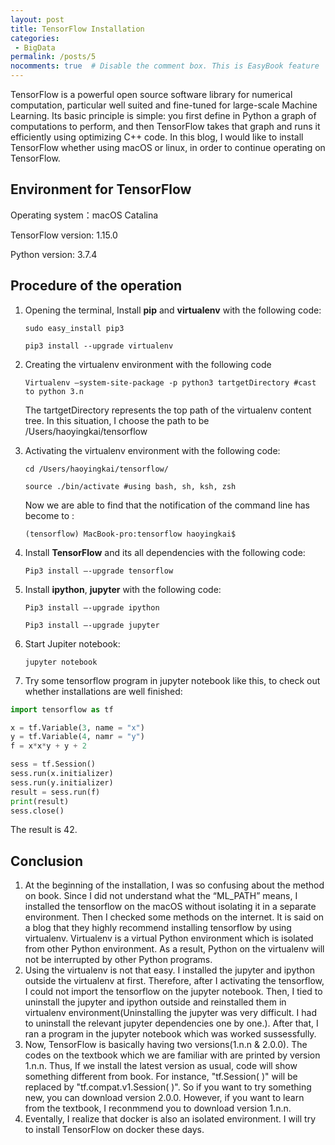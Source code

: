 ```yaml
---
layout: post
title: TensorFlow Installation
categories: 
 - BigData
permalink: /posts/5
nocomments: true  # Disable the comment box. This is EasyBook feature
---
```


TensorFlow is a powerful open source software library for numerical computation, particular well suited and fine-tuned for large-scale Machine Learning. Its basic principle is simple: you first define in Python a graph of computations to perform, and then TensorFlow takes that graph and runs it efficiently using optimizing C++ code. In this blog, I would like to install TensorFlow whether using macOS or linux, in order to continue operating on TensorFlow. 

## Environment for TensorFlow ##

Operating system：macOS Catalina

TensorFlow version: 1.15.0

Python version: 3.7.4

## Procedure of the operation ##

1. Opening the terminal, Install **pip** and **virtualenv** with the following code:

   `sudo easy_install pip3`

   `pip3 install --upgrade virtualenv`

2. Creating the virtualenv environment with the following code

   `Virtualenv –system-site-package -p python3 tartgetDirectory #cast to python 3.n`

   The tartgetDirectory represents the top path of the virtualenv content tree. In this situation, I choose the path to be /Users/haoyingkai/tensorflow

3. Activating the virtualenv environment with the following code:

   `cd /Users/haoyingkai/tensorflow/`

   `source ./bin/activate #using bash, sh, ksh, zsh  `

   Now we are able to find that the notification of the command line has become to :

   `(tensorflow) MacBook-pro:tensorflow haoyingkai$`

4. Install **TensorFlow** and its all dependencies with the following code:

   `Pip3 install –-upgrade tensorflow`

5. Install **ipython**, **jupyter** with the following code:

   `Pip3 install –-upgrade ipython`

   `Pip3 install –-upgrade jupyter`

6. Start Jupiter notebook:

   `jupyter notebook`

7. Try some tensorflow program in jupyter notebook like this, to check out whether installations are well finished:

```python
import tensorflow as tf

x = tf.Variable(3, name = "x")
y = tf.Variable(4, namr = "y")
f = x*x*y + y + 2

sess = tf.Session()
sess.run(x.initializer)
sess.run(y.initializer)
result = sess.run(f)
print(result)
sess.close()
```

The result is 42.

## Conclusion ##

1.  At the beginning of the installation, I was so confusing about the method on book. Since I did not understand what the “ML_PATH” means, I installed the tensorflow on the macOS without isolating it in a separate environment. Then I checked some methods on the internet. It is said on a blog that they highly recommend installing tensorflow by using virtualenv. Virtualenv is a virtual Python environment which is isolated from other Python environment. As a result, Python on the virtualenv will not be interrupted by other Python programs. 
2.  Using the virtualenv is not that easy. I installed the jupyter and ipython outside the virtualenv at first. Therefore, after I activating the tensorflow, I could not import the tensorflow on the jupyter notebook. Then, I tied to uninstall the jupyter and ipython outside and reinstalled them in virtualenv environment(Uninstalling the jupyter was very difficult. I had to uninstall the relevant jupyter dependencies one by one.). After that, I ran a program in the jupyter notebook which was worked sussessfully.
3. Now, TensorFlow is basically having two versions(1.n.n & 2.0.0). The codes on the textbook which we are familiar with are  printed by version 1.n.n. Thus, If we install the latest version as usual, code will show something different from book. For instance, "tf.Session( )" will be replaced by "tf.compat.v1.Session( )". So if you want to try something new, you can download version 2.0.0. However, if you want to learn from the textbook, I reconmmend you to download version 1.n.n.
4. Eventally, I realize that docker is also an isolated environment. I will try to install TensorFlow on docker these days.


